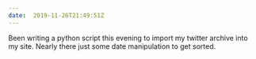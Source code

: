 ```yaml
---
date:  2019-11-26T21:49:51Z
---
```

Been writing a python script this evening to import my twitter archive into my site. Nearly there just some date manipulation to get sorted. 

